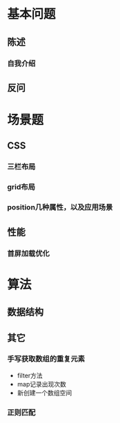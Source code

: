 # 基本问题
## 陈述
### 自我介绍
## 反问

# 场景题
## CSS
### 三栏布局
### grid布局
### position几种属性，以及应用场景
## 性能
### 首屏加载优化

# 算法
## 数据结构
## 其它
### 手写获取数组的重复元素
- filter方法
- map记录出现次数
- 新创建一个数组空间
### 正则匹配